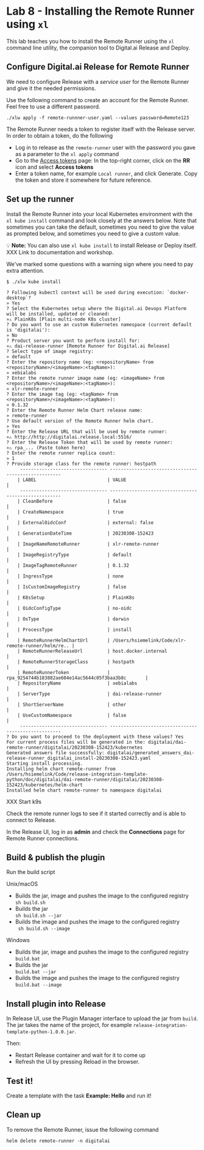 # Lab 8 - Installing the Remote Runner using `xl`

This lab teaches you how to install the Remote Runner using the `xl` command line utility, the companion tool to Digital.ai Release and Deploy.

## Configure Digital.ai Release for Remote Runner

We need to configure Release with a _service user_ for the Remote Runner and give it the needed permissions.

Use the following command to create an account for the Remote Runner. Feel free to use a different password.

    ./xlw apply -f remote-runnner-user.yaml --values password=Remote123

The Remote Runner needs a token to register itself with the Release server. In order to obtain a token, do the following

* Log in to release as the `remote-runner` user with the password you gave as a parameter to the `xl apply` command
* Go to the [Access tokens](http://digitalai.release.local:5516/#/personal-access-token) page: In the top-right corner, click on the **RR** icon and select **Access tokens**
* Enter a token name, for example `Local runner`, and click Generate. Copy the token and store it somewhere for future reference.


## Set up the runner

Install the Remote Runner into your local Kubernetes environment with the `xl kube install` command and look closely at the answers below. Note that sometimes you can take the default, sometimes you need to give the value as prompted below, and sometimes you need to give a custom value.

💡 **Note:** You can also use `xl kube install` to install Release or Deploy itself. XXX Link to documentation and workshop.

We've marked some questions with a warning sign where you need to pay extra attention.

```
$ ./xlw kube install
 
? Following kubectl context will be used during execution: `docker-desktop`?
» Yes
? Select the Kubernetes setup where the Digital.ai Devops Platform will be installed, updated or cleaned:
»⚠️ PlainK8s [Plain multi-node K8s cluster]
? Do you want to use an custom Kubernetes namespace (current default is 'digitalai'):
» No
? Product server you want to perform install for:
»⚠️ dai-release-runner [Remote Runner for Digital.ai Release]
? Select type of image registry:
» default
? Enter the repository name (eg: <repositoryName> from <repositoryName>/<imageName>:<tagName>):
» xebialabs
? Enter the remote runner image name (eg: <imageName> from <repositoryName>/<imageName>:<tagName>):
» xlr-remote-runner
? Enter the image tag (eg: <tagName> from <repositoryName>/<imageName>:<tagName>):
» 0.1.32
? Enter the Remote Runner Helm Chart release name: 
» remote-runner
? Use default version of the Remote Runner helm chart. 
» Yes
? Enter the Release URL that will be used by remote runner:
»⚠️ http://http://digitalai.release.local:5516/
? Enter the Release Token that will be used by remote runner:
»⚠️ rpa_... (Paste token here)
? Enter the remote runner replica count: 
» 1
? Provide storage class for the remote runner: hostpath
	 -------------------------------- ----------------------------------------------------
	| LABEL                          | VALUE                                              |
	 -------------------------------- ----------------------------------------------------
	| CleanBefore                    | false                                              |
	| CreateNamespace                | true                                               |
	| ExternalOidcConf               | external: false                                    |
	| GenerationDateTime             | 20230308-152423                                    |
	| ImageNameRemoteRunner          | xlr-remote-runner                                  |
	| ImageRegistryType              | default                                            |
	| ImageTagRemoteRunner           | 0.1.32                                             |
	| IngressType                    | none                                               |
	| IsCustomImageRegistry          | false                                              |
	| K8sSetup                       | PlainK8s                                           |
	| OidcConfigType                 | no-oidc                                            |
	| OsType                         | darwin                                             |
	| ProcessType                    | install                                            |
	| RemoteRunnerHelmChartUrl       | /Users/hsiemelink/Code/xlr-remote-runner/helm/re.. |
	| RemoteRunnerReleaseUrl         | host.docker.internal                               |
	| RemoteRunnerStorageClass       | hostpath                                           |
	| RemoteRunnerToken              | rpa_9254744b183882ae604e14ac5644c05f3baa3b8c       |
	| RepositoryName                 | xebialabs                                          |
	| ServerType                     | dai-release-runner                                 |
	| ShortServerName                | other                                              |
	| UseCustomNamespace             | false                                              |
	 -------------------------------- ----------------------------------------------------
? Do you want to proceed to the deployment with these values? Yes
For current process files will be generated in the: digitalai/dai-remote-runner/digitalai/20230308-152423/kubernetes
Generated answers file successfully: digitalai/generated_answers_dai-release-runner_digitalai_install-20230308-152423.yaml 
Starting install processing.
Installing helm chart remote-runner from /Users/hsiemelink/Code/release-integration-template-python/doc/digitalai/dai-remote-runner/digitalai/20230308-152423/kubernetes/helm-chart
Installed helm chart remote-runner to namespace digitalai
```

XXX Start k9s

Check the remote runner logs to see if it started correctly and is able to connect to Release.

In the Release UI, log in as **admin** and check the **Connections** page for Remote Runner connections.


## Build & publish the plugin

Run the build script

Unix/macOS

* Builds the jar, image and pushes the image to the configured registry  
  ``` sh build.sh ```
* Builds the jar  
  ``` sh build.sh --jar ```
* Builds the image and pushes the image to the configured registry  
  ```  sh build.sh --image ```

Windows

* Builds the jar, image and pushes the image to the configured registry  
  ``` build.bat ```
* Builds the jar  
  ``` build.bat --jar ```
* Builds the image and pushes the image to the configured registry  
  ``` build.bat --image ```

## Install plugin into Release

In Release UI, use the Plugin Manager interface to upload the jar from `build`.
The jar takes the name of the project, for example `release-integration-template-python-1.0.0.jar`.

Then:
* Restart Release container and wait for it to come up
* Refresh the UI by pressing Reload in the browser.

## Test it!
Create a template with the task **Example: Hello** and run it!

## Clean up

To remove the Remote Runner, issue the following command

    helm delete remote-runner -n digitalai

